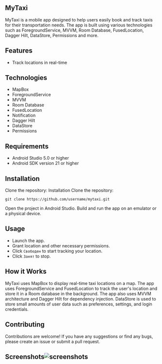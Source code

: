 ## MyTaxi
MyTaxi is a mobile app designed to help users easily book and track taxis for their transportation needs. The app is built using various technologies such as ForegroundService, MVVM, Room Database, FusedLocation, Dagger Hilt, DataStore, Permissions and more.

## Features
- Track locations in real-time

## Technologies
- MapBox
- ForegroundService
- MVVM
- Room Database
- FusedLocation
- Notification
- Dagger Hilt
- DataStore
- Permissions

## Requirements
- Android Studio 5.0 or higher
- Android SDK version 21 or higher

## Installation
Clone the repository:
Installation
Clone the repository:

```
git clone https://github.com/username/mytaxi.git
```
Open the project in Android Studio.
Build and run the app on an emulator or a physical device.


## Usage
- Launch the app.
- Grant location and other necessary permissions.
- Click ``Свободен`` to start tracking your location.
- Click ``Занят`` to stop.

## How it Works
MyTaxi uses MapBox to display real-time taxi locations on a map. The app uses ForegroundService and FusedLocation to track the user's location and store it in a Room database in the background. The app also uses MVVM architecture and Dagger Hilt for dependency injection. DataStore is used to store small amounts of user data such as preferences, settings, and login credentials.

## Contributing
Contributions are welcome! If you have any suggestions or find any bugs, please create an issue or submit a pull request.
 
## Screenshots![screenshots](https://user-images.githubusercontent.com/76969968/225540268-bb330485-fc81-4077-85d3-880d20e9502f.png)
